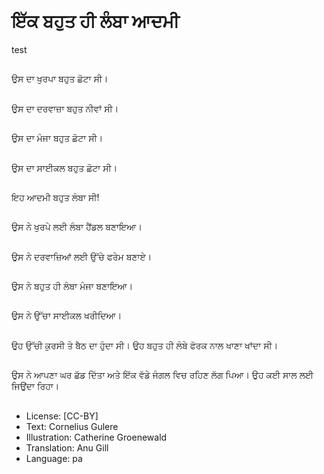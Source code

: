# ਇੱਕ ਬਹੁਤ ਹੀ ਲੰਬਾ ਆਦਮੀ
test
##
ਉਸ ਦਾ ਖੁਰਪਾ ਬਹੁਤ ਛੋਟਾ ਸੀ।

##
ਉਸ ਦਾ ਦਰਵਾਜ਼ਾ ਬਹੁਤ ਨੀਵਾਂ ਸੀ।

##
ਉਸ ਦਾ ਮੰਜਾ ਬਹੁਤ ਛੋਟਾ ਸੀ।

##
ਉਸ ਦਾ ਸਾਈਕਲ ਬਹੁਤ ਛੋਟਾ ਸੀ।

##
ਇਹ ਆਦਮੀ ਬਹੁਤ ਲੰਬਾ ਸੀ!

##
ਉਸ ਨੇ ਖੁਰਪੇ ਲਈ ਲੰਬਾ ਹੈਂਡਲ ਬਣਾਇਆ।

##
ਉਸ ਨੇ ਦਰਵਾਜ਼ਿਆਂ ਲਈ ਉੱਚੇ ਫਰੇਮ ਬਣਾਏ।

##
ਉਸ ਨੇ ਬਹੁਤ ਹੀ ਲੰਬਾ ਮੰਜਾ ਬਣਾਇਆ।

##
ਉਸ ਨੇ ਉੱਚਾ ਸਾਈਕਲ ਖਰੀਦਿਆ।

##
ਉਹ ਉੱਚੀ ਕੁਰਸੀ ਤੇ ਬੈਠ ਦਾ ਹੁੰਦਾ ਸੀ। ਉਹ ਬਹੁਤ ਹੀ ਲੰਬੇ ਫੋਰਕ ਨਾਲ ਖਾਣਾ ਖਾਂਦਾ ਸੀ।

##
ਉਸ ਨੇ ਆਪਣਾ ਘਰ ਛੱਡ ਦਿੱਤਾ ਅਤੇ ਇੱਕ ਵੱਡੇ ਜੰਗਲ ਵਿਚ ਰਹਿਣ ਲੱਗ ਪਿਆ। ਉਹ ਕਈ ਸਾਲ ਲਈ ਜਿਉਂਦਾ ਰਿਹਾ।

##
* License: [CC-BY]
* Text: Cornelius Gulere
* Illustration: Catherine Groenewald
* Translation: Anu Gill
* Language: pa
